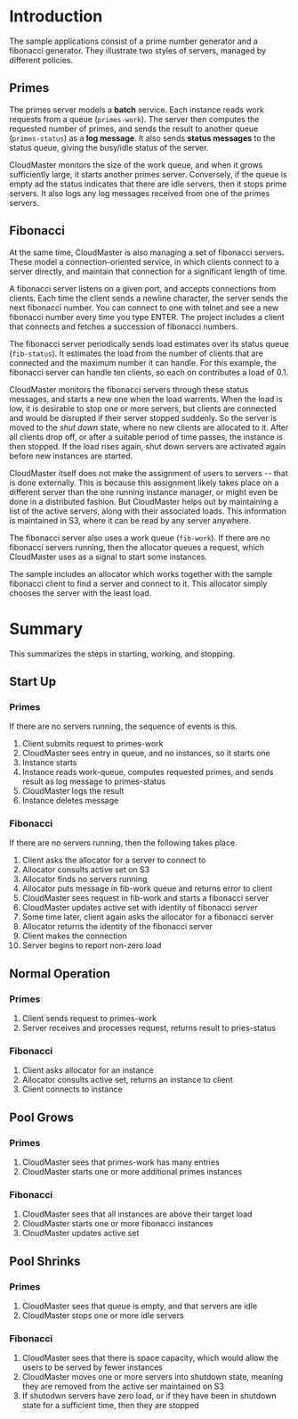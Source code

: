# Introduction #

The sample applications consist of a prime number generator and a fibonacci generator.  They illustrate two styles of servers, managed by different policies.

## Primes ##
The primes server models a **batch** service.  Each instance reads work requests from a queue (`primes-work`).  The server then computes the requested number of primes, and sends the result to another queue (`primes-status`) as a **log message**.  It also sends **status messages** to the status queue, giving the busy/idle status of the server.

CloudMaster monitors the size of the work queue, and when it grows sufficiently large, it starts another primes server.  Conversely, if the queue is empty ad the status indicates that there are idle servers, then it stops prime servers.  It also logs any log messages received from one of the primes servers.

## Fibonacci ##
At the same time, CloudMaster is also managing a set of fibonacci servers.  These model a connection-oriented service, in which clients connect to a server directly, and maintain that connection for a significant length of time.

A fibonacci server listens on a given port, and accepts connections from clients.  Each time the client sends a newline character, the server sends the next fibonacci number.  You can connect to one with telnet and see a new fibonacci number every time you type   ENTER.  The project includes a client that connects and fetches a succession of fibonacci numbers.

The fibonacci server periodically sends load estimates over its status queue (`fib-status`).  It estimates the load from the number of clients that are connected and the maximum number it can handle.  For this example, the fibonacci server can handle ten clients, so each on contributes a load of 0.1.

CloudMaster monitors the fibonacci servers through these status messages, and starts a new one when the load warrents.  When the load is low, it is desirable to stop one or more servers, but clients are connected and would be disrupted if their server stopped suddenly.  So the server is moved to the _shut down_ state, where no new clients are allocated to it.  After all clients drop off, or after a suitable period of time passes, the instance is then stopped.  If the load rises again, shut down servers are activated again before new instances are started.

CloudMaster itself does not make the assignment of users to servers -- that is done externally.  This is because this assignment likely takes place on a different server than the one running instance manager, or might even be done in a distributed fashion.  But CloudMaster helps out by maintaining a list of the active servers, along with their associated loads.  This information is maintained in S3, where it can be read by any server anywhere.

The fibonacci server also uses a work queue (`fib-work`).  If there are no fibonacci servers running, then the allocator queues a request, which CloudMaster uses as a signal to start some instances.

The sample includes an allocator which works together with the sample fibonacci client to find a server and connect to it.  This allocator simply chooses the server with the least load.

# Summary #

This summarizes the steps in starting, working, and stopping.

## Start Up ##

### Primes ###
If there are no servers running, the sequence of events is this.
  1. Client submits request to primes-work
  1. CloudMaster sees entry in queue, and no instances, so it starts one
  1. Instance starts
  1. Instance reads work-queue, computes requested primes, and sends result as log message   to primes-status
  1. CloudMaster logs the result
  1. Instance deletes message

### Fibonacci ###
If there are no servers running, then the following takes place.
  1. Client asks the allocator for a server to connect to
  1. Allocator consults active set on S3
  1. Allocator finds no servers running
  1. Allocator puts message in fib-work queue and returns error to client
  1. CloudMaster sees request in fib-work and starts a fibonacci server
  1. CloudMaster updates active set with identity of fibonacci server
  1. Some time later, client again asks the allocator for a fibonacci server
  1. Allocator returns the identity of the fibonacci server
  1. Client makes the connection
  1. Server begins to report non-zero load

## Normal Operation ##

### Primes ###
  1. Client sends request to primes-work
  1. Server receives and processes request, returns result to pries-status

### Fibonacci ###
  1. Client asks allocator for an instance
  1. Allocator consults active set, returns an instance to client
  1. Client connects to instance

## Pool Grows ##

### Primes ###
  1. CloudMaster sees that primes-work has many entries
  1. CloudMaster starts one or more additional primes instances

### Fibonacci ###
  1. CloudMaster sees that all instances are above their target load
  1. CloudMaster starts one or more fibonacci instances
  1. CloudMaster updates active set

## Pool Shrinks ##

### Primes ###
  1. CloudMaster sees that queue is empty, and that servers are idle
  1. CloudMaster stops one or more idle servers

### Fibonacci ###
  1. CloudMaster sees that there is space capacity, which would allow the users to be served by fewer instances
  1. CloudMaster moves one or more servers into shutdown state, meaning they are removed from the active ser maintained on S3
  1. If shutodwn servers have zero load, or if they have been in shutdown state for a sufficient time, then they are stopped